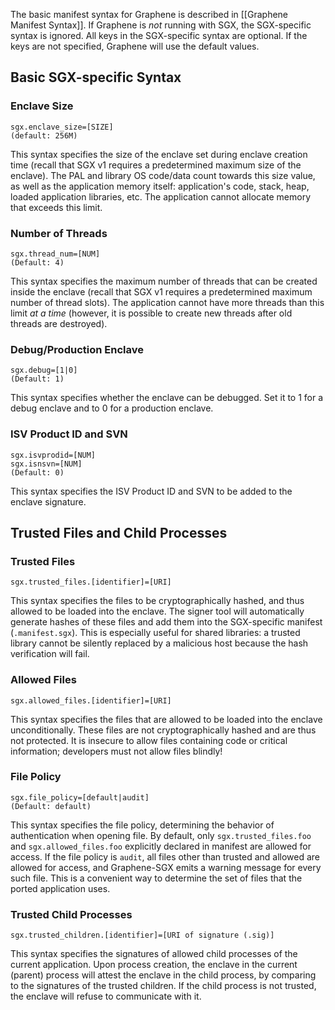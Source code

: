 The basic manifest syntax for Graphene is described in [[Graphene Manifest Syntax]]. If Graphene
is *not* running with SGX, the SGX-specific syntax is ignored. All keys in the SGX-specific syntax
are optional. If the keys are not specified, Graphene will use the default values.

## Basic SGX-specific Syntax

### Enclave Size

    sgx.enclave_size=[SIZE]
    (default: 256M)

This syntax specifies the size of the enclave set during enclave creation time (recall that SGX v1
requires a predetermined maximum size of the enclave). The PAL and library OS code/data count
towards this size value, as well as the application memory itself: application's code, stack, heap,
loaded application libraries, etc. The application cannot allocate memory that exceeds this limit.

### Number of Threads

    sgx.thread_num=[NUM]
    (Default: 4)

This syntax specifies the maximum number of threads that can be created inside the enclave (recall
that SGX v1 requires a predetermined maximum number of thread slots). The application cannot have
more threads than this limit *at a time* (however, it is possible to create new threads after old
threads are destroyed).

### Debug/Production Enclave

    sgx.debug=[1|0]
    (Default: 1)

This syntax specifies whether the enclave can be debugged. Set it to 1 for a debug enclave and to 0
for a production enclave.

### ISV Product ID and SVN

    sgx.isvprodid=[NUM]
    sgx.isnsvn=[NUM]
    (Default: 0)

This syntax specifies the ISV Product ID and SVN to be added to the enclave signature.

## Trusted Files and Child Processes

### Trusted Files

    sgx.trusted_files.[identifier]=[URI]

This syntax specifies the files to be cryptographically hashed, and thus allowed to be loaded
into the enclave. The signer tool will automatically generate hashes of these files and add them
into the SGX-specific manifest (`.manifest.sgx`). This is especially useful for shared libraries:
a trusted library cannot be silently replaced by a malicious host because the hash verification
will fail.

### Allowed Files

    sgx.allowed_files.[identifier]=[URI]

This syntax specifies the files that are allowed to be loaded into the enclave unconditionally.
These files are not cryptographically hashed and are thus not protected. It is insecure to allow
files containing code or critical information; developers must not allow files blindly!

### File Policy

    sgx.file_policy=[default|audit]
    (Default: default)

This syntax specifies the file policy, determining the behavior of authentication when opening
file.
By default, only `sgx.trusted_files.foo` and `sgx.allowed_files.foo` explicitly declared in
manifest are allowed for access. If the file policy is `audit`, all files other than trusted and
allowed are allowed for access, and Graphene-SGX emits a warning message for every such file. This
is a convenient way to determine the set of files that the ported application uses.

### Trusted Child Processes

    sgx.trusted_children.[identifier]=[URI of signature (.sig)]

This syntax specifies the signatures of allowed child processes of the current application. Upon
process creation, the enclave in the current (parent) process will attest the enclave in the child
process, by comparing to the signatures of the trusted children. If the child process is not
trusted, the enclave will refuse to communicate with it.
